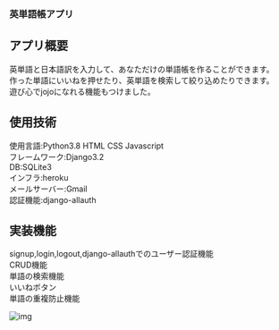 
### 英単語帳アプリ

## アプリ概要
英単語と日本語訳を入力して、あなただけの単語帳を作ることができます。  
作った単語にいいねを押せたり、英単語を検索して絞り込めたりできます。  
遊び心でjojoになれる機能もつけました。  

## 使用技術
使用言語:Python3.8 HTML CSS Javascript  
フレームワーク:Django3.2  
DB:SQLite3  
インフラ:heroku  
メールサーバー:Gmail  
認証機能:django-allauth  

## 実装機能
signup,login,logout,django-allauthでのユーザー認証機能  
CRUD機能   
単語の検索機能  
いいねボタン  
単語の重複防止機能  

![img](https://user-images.githubusercontent.com/70869466/136584223-ab211b95-0df8-47a4-b88a-a1eb80f7b21b.png)
